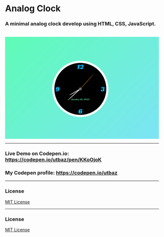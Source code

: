 # Analog Clock 

### A minimal analog clock develop using HTML, CSS, JavaScript.
<br/>
<img align="center"  src="https://github.com/Uzafar90/Analog_clock/blob/main/Analog_clock.png"/>
<br/>

<hr/>

### Live Demo on Codepen.io:  https://codepen.io/utbaz/pen/KKoOjoK

### My Codepen profile:  https://codepen.io/utbaz

<hr/>

### License
[MIT License](LICENSE)

<hr/>

### License
[MIT License](LICENSE)
